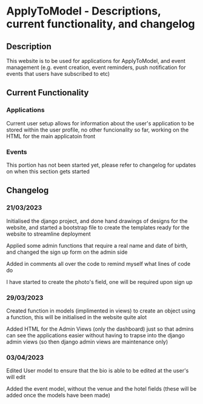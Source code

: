 # ApplyToModel - Descriptions, current functionality, and changelog 

## Description

This website is to be used for applications for ApplyToModel, and event management (e.g. event creation, event reminders, push notification for events that users have subscribed to etc)

## Current Functionality 

### Applications

Current user setup allows for information about the user's application to be stored within the user profile, no other funcionality so far, working on the HTML for the main applicatoin front

### Events

This portion has not been started yet, please refer to changelog for updates on when this section gets started

## Changelog 

### 21/03/2023

Initialised the django project, and done hand drawings of designs for the website, and started a bootstrap file to create the templates ready for the website to streamline deployment 

Applied some admin functions that require a real name and date of birth, and changed the sign up form on the admin side 

Added in comments all over the code to remind myself what lines of code do 

I have started to create the photo's field, one will be required upon sign up

### 29/03/2023

Created function in models (implimented in views) to create an object using a function, this will be initialised in the website quite alot

Added HTML for the Admin Views (only the dashboard) just so that admins can see the applications easier without having to trapse into the django admin views (so then django admin views are maintenance only)

### 03/04/2023

Edited User model to ensure that the bio is able to be edited at the user's will edit 

Added the event model, without the venue and the hotel fields (these will be added once the models have been made)